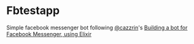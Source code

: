 # Fbtestapp

Simple facebook messenger bot following [@cazzrin](https://twitter.com/cazzrin)'s  [Building a bot for Facebook Messenger, using Elixir](http://cazrin.net/blog/2016/building-a-bot-for-facebook-messenger-using-elixir/?utm_campaign=elixir_radar_49&utm_medium=email&utm_source=RD+Station)
